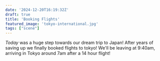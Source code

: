 ```yaml
---
date: '2024-12-20T16:19:32Z'
draft: true
title: 'Booking Flights'
featured_image: 'tokyo-international.jpg'
tags: ["scene"]
---
```


*Today* was a huge step towards our dream trip to Japan! After years of saving up we finally booked flights to tokyo! We'll be leaving at 9:40am, arriving in Tokyo around 7am after a 14 hour flight!





